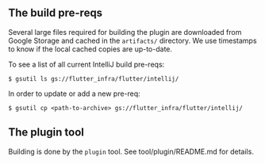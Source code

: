 ## The build pre-reqs

Several large files required for building the plugin are downloaded from Google Storage
and cached in the `artifacts/` directory. We use timestamps to know if the local cached
copies are up-to-date.

To see a list of all current IntelliJ build pre-reqs:

```shell
$ gsutil ls gs://flutter_infra/flutter/intellij/
```

In order to update or add a new pre-req:

```shell
$ gsutil cp <path-to-archive> gs://flutter_infra/flutter/intellij/
```
## The plugin tool

Building is done by the `plugin` tool.
See tool/plugin/README.md for details.
